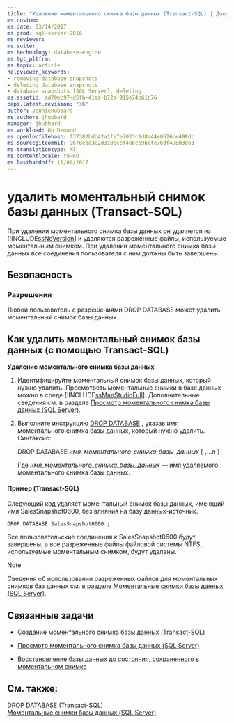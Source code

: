 ```yaml
---
title: "Удаление моментального снимка базы данных (Transact-SQL) | Документация Майкрософт"
ms.custom: 
ms.date: 03/14/2017
ms.prod: sql-server-2016
ms.reviewer: 
ms.suite: 
ms.technology: database-engine
ms.tgt_pltfrm: 
ms.topic: article
helpviewer_keywords:
- removing database snapshots
- deleting database snapshots
- database snapshots [SQL Server], deleting
ms.assetid: ad70ec97-d5fb-41aa-b72a-915e74b61b76
caps.latest.revision: "36"
author: JennieHubbard
ms.author: jhubbard
manager: jhubbard
ms.workload: On Demand
ms.openlocfilehash: f37382bdb42a1fe7e7023c1d8a44e0626ce498dc
ms.sourcegitcommit: 9678eba3c2d3100cef408c69bcfe76df49803d63
ms.translationtype: MT
ms.contentlocale: ru-RU
ms.lasthandoff: 11/09/2017
---
```

# <a name="drop-a-database-snapshot-transact-sql"></a>удалить моментальный снимок базы данных (Transact-SQL)
  При удалении моментального снимка базы данных он удаляется из [!INCLUDE[ssNoVersion](../../includes/ssnoversion-md.md)] и удаляются разреженные файлы, используемые моментальным снимком. При удалении моментального снимка базы данных все соединения пользователя с ним должны быть завершены.  
  
## <a name="security"></a>Безопасность  
  
###  <a name="Permissions"></a> Разрешения  
 Любой пользователь с разрешениями DROP DATABASE может удалить моментальный снимок базы данных.  
  
##  <a name="TsqlProcedure"></a> Как удалить моментальный снимок базы данных (с помощью Transact-SQL)  
 **Удаление моментального снимка базы данных**  
  
1.  Идентифицируйте моментальный снимок базы данных, который нужно удалить. Просмотреть моментальные снимки в базе данных можно в среде [!INCLUDE[ssManStudioFull](../../includes/ssmanstudiofull-md.md)]. Дополнительные сведения см. в разделе [Просмотр моментального снимка базы данных (SQL Server)](../../relational-databases/databases/view-a-database-snapshot-sql-server.md).  
  
2.  Выполните инструкцию [DROP DATABASE](../../t-sql/statements/drop-database-transact-sql.md) , указав имя моментального снимка базы данных, который нужно удалить. Синтаксис:  
  
     DROP DATABASE *имя_моментального_снимка_базы_данных* [ **,**...*n* ]  
  
     Где *имя_моментального_снимка_базы_данных* — имя удаляемого моментального снимка базы данных.  
  
####  <a name="TsqlExample"></a> Пример (Transact-SQL)  
 Следующий код удаляет моментальный снимок базы данных, имеющий имя SalesSnapshot0600, без влияния на базу данных-источник.  
  
```  
DROP DATABASE SalesSnapshot0600 ;  
```  
  
 Все пользовательские соединения к SalesSnapshot0600 будут завершены, а все разреженные файлы файловой системы NTFS, используемые моментальным снимком, будут удалены.  
  
> [!NOTE]  
>  Сведения об использовании разреженных файлов для моментальных снимков баз данных см. в разделе [Моментальные снимки базы данных (SQL Server)](../../relational-databases/databases/database-snapshots-sql-server.md).  
  
##  <a name="RelatedTasks"></a> Связанные задачи  
  
-   [Создание моментального снимка базы данных (Transact-SQL)](../../relational-databases/databases/create-a-database-snapshot-transact-sql.md)  
  
-   [Просмотр моментального снимка базы данных (SQL Server)](../../relational-databases/databases/view-a-database-snapshot-sql-server.md)  
  
-   [Восстановление базы данных до состояния, сохраненного в моментальном снимке](../../relational-databases/databases/revert-a-database-to-a-database-snapshot.md)  
  
  
## <a name="see-also"></a>См. также:  
 [DROP DATABASE (Transact-SQL)](../../t-sql/statements/drop-database-transact-sql.md)   
 [Моментальные снимки базы данных (SQL Server)](../../relational-databases/databases/database-snapshots-sql-server.md)  
  
  
